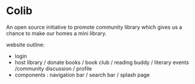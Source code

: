 # Colib
An open source initiative to promote community library which gives us a chance to make our homes a mini library. 

website outline:
  - login
  - host library / donate books / book club / reading buddy / literary events /community discussion / profile
  - components : navigation bar / search bar / splash page 
